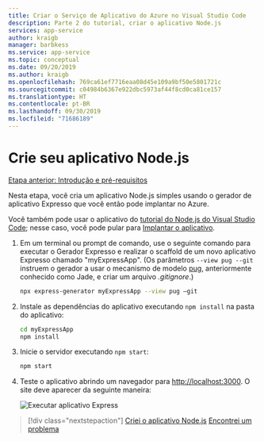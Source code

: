 ```yaml
---
title: Criar o Serviço de Aplicativo do Azure no Visual Studio Code
description: Parte 2 do tutorial, criar o aplicativo Node.js
services: app-service
author: kraigb
manager: barbkess
ms.service: app-service
ms.topic: conceptual
ms.date: 09/20/2019
ms.author: kraigb
ms.openlocfilehash: 769ca61ef7716eaa08d45e109a9bf50e5801721c
ms.sourcegitcommit: c04984b6367e922dbc5973af44f8cd0ca81ce157
ms.translationtype: HT
ms.contentlocale: pt-BR
ms.lasthandoff: 09/30/2019
ms.locfileid: "71686189"
---
```

# <a name="create-your-nodejs-application"></a>Crie seu aplicativo Node.js

[Etapa anterior: Introdução e pré-requisitos](tutorial-vscode-azure-app-service-node-01.md)

Nesta etapa, você cria um aplicativo Node.js simples usando o gerador de aplicativo Expresso que você então pode implantar no Azure.

Você também pode usar o aplicativo do [tutorial do Node.js do Visual Studio Code](https://code.visualstudio.com/docs/nodejs/nodejs-tutorial); nesse caso, você pode pular para [Implantar o aplicativo](tutorial-vscode-azure-app-service-node-03.md).

1. Em um terminal ou prompt de comando, use o seguinte comando para executar o Gerador Expresso e realizar o scaffold de um novo aplicativo Expresso chamado "myExpressApp". (Os parâmetros `--view pug --git` instruem o gerador a usar o mecanismo de modelo [pug](https://pugjs.org/api/getting-started.html), anteriormente conhecido como Jade, e criar um arquivo *.gitignore*.)

    ```bash
    npx express-generator myExpressApp --view pug –git
    ```

1. Instale as dependências do aplicativo executando `npm install` na pasta do aplicativo:

    ```bash
    cd myExpressApp
    npm install
    ```

1. Inicie o servidor executando `npm start`:

    ```bash
    npm start
    ```

1. Teste o aplicativo abrindo um navegador para [http://localhost:3000](http://localhost:3000). O site deve aparecer da seguinte maneira:

    ![Executar aplicativo Express](media/deploy-azure/express.png)

> [!div class="nextstepaction"]
> [Criei o aplicativo Node.js](tutorial-vscode-azure-app-service-node-03.md) [Encontrei um problema](https://www.research.net/r/PWZWZ52?tutorial=node-deployment-azureappservice&step=create-app)
